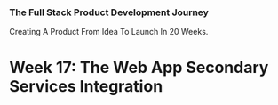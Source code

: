 ### The Full Stack Product Development Journey
Creating A Product From Idea To Launch In 20 Weeks.

# Week 17: The Web App Secondary Services Integration
